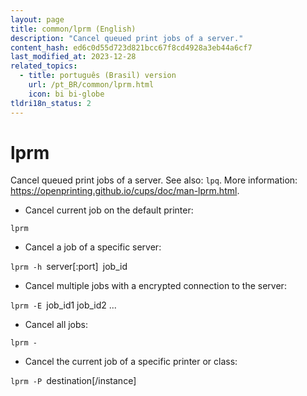 ```yaml
---
layout: page
title: common/lprm (English)
description: "Cancel queued print jobs of a server."
content_hash: ed6c0d55d723d821bcc67f8cd4928a3eb44a6cf7
last_modified_at: 2023-12-28
related_topics:
  - title: português (Brasil) version
    url: /pt_BR/common/lprm.html
    icon: bi bi-globe
tldri18n_status: 2
---
```

# lprm

Cancel queued print jobs of a server.
See also: `lpq`.
More information: <https://openprinting.github.io/cups/doc/man-lprm.html>.

- Cancel current job on the default printer:

`lprm`

- Cancel a job of a specific server:

`lprm -h `<span class="tldr-var badge badge-pill bg-dark-lm bg-white-dm text-white-lm text-dark-dm font-weight-bold">server[:port]</span>` `<span class="tldr-var badge badge-pill bg-dark-lm bg-white-dm text-white-lm text-dark-dm font-weight-bold">job_id</span>

- Cancel multiple jobs with a encrypted connection to the server:

`lprm -E `<span class="tldr-var badge badge-pill bg-dark-lm bg-white-dm text-white-lm text-dark-dm font-weight-bold">job_id1 job_id2 ...</span>

- Cancel all jobs:

`lprm -`

- Cancel the current job of a specific printer or class:

`lprm -P `<span class="tldr-var badge badge-pill bg-dark-lm bg-white-dm text-white-lm text-dark-dm font-weight-bold">destination[/instance]</span>

